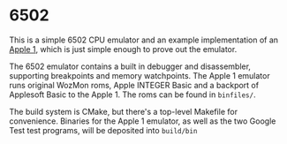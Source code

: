 # 6502
This is a simple 6502 CPU emulator and an example implementation of an [Apple 1](https://archive.org/details/Apple-1_Operation_Manual_1976_Apple_a), which is just simple enough to prove out the emulator.

The 6502 emulator contains a built in debugger and disassembler, supporting breakpoints and memory watchpoints.  The Apple 1 emulator runs original WozMon roms, Apple INTEGER Basic and a backport of Applesoft Basic to the Apple 1.  The roms can be found in `binfiles/`.

The build system is CMake, but there's a top-level Makefile for convenience.  Binaries for the Apple 1 emulator, as well as the two Google Test test programs, will be deposited into `build/bin`

